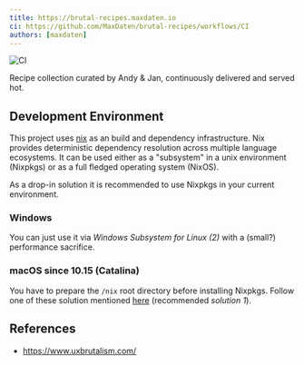 ```yaml
---
title: https://brutal-recipes.maxdaten.io
ci: https://github.com/MaxDaten/brutal-recipes/workflows/CI
authors: [maxdaten]
---
```


![CI](https://github.com/MaxDaten/brutal-recipes/workflows/CI/badge.svg)

Recipe collection curated by Andy & Jan, continuously delivered and served hot.

## Development Environment

This project uses [nix][nix] as an build and dependency infrastructure. Nix provides deterministic dependency resolution across multiple language ecosystems. It can be used either as a "subsystem" in a unix environment (Nixpkgs) or as a full fledged operating system (NixOS).

As a drop-in solution it is recommended to use Nixpkgs in your current environment.

### Windows

You can just use it via _Windows Subsystem for Linux (2)_ with a (small?) performance sacrifice.

### macOS since 10.15 (Catalina)

You have to prepare the `/nix` root directory before installing Nixpkgs. Follow one of these solution mentioned [here][nix-macos-10.15] (recommended _solution 1_).

## References

- <https://www.uxbrutalism.com/>

[nix-macos-10.15]: https://github.com/NixOS/nix/issues/2925#issuecomment-604501661
[nix]: https://nixos.org/nixpkgs/manual/
